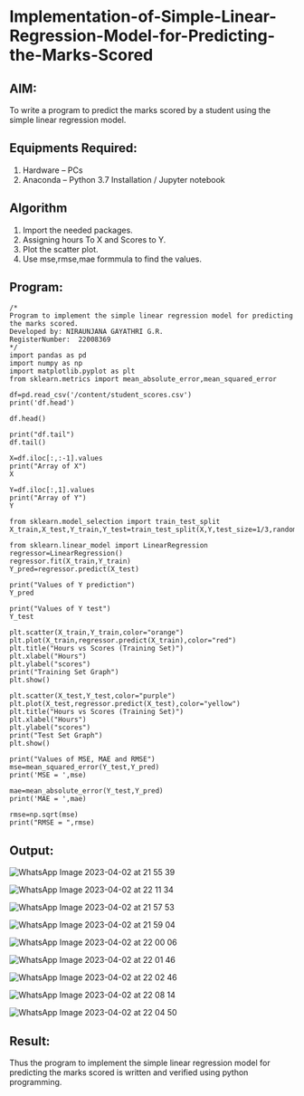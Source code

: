 # Implementation-of-Simple-Linear-Regression-Model-for-Predicting-the-Marks-Scored

## AIM:
To write a program to predict the marks scored by a student using the simple linear regression model.

## Equipments Required:
1. Hardware – PCs
2. Anaconda – Python 3.7 Installation / Jupyter notebook

## Algorithm

1. Import the needed packages.
2. Assigning hours To X and Scores to Y.
3. Plot the scatter plot.
4. Use mse,rmse,mae formmula to find the values.


## Program:
```
/*
Program to implement the simple linear regression model for predicting the marks scored.
Developed by: NIRAUNJANA GAYATHRI G.R.
RegisterNumber:  22008369
*/
import pandas as pd
import numpy as np
import matplotlib.pyplot as plt
from sklearn.metrics import mean_absolute_error,mean_squared_error

df=pd.read_csv('/content/student_scores.csv')
print('df.head')

df.head()

print("df.tail")
df.tail()

X=df.iloc[:,:-1].values
print("Array of X")
X

Y=df.iloc[:,1].values
print("Array of Y")
Y

from sklearn.model_selection import train_test_split
X_train,X_test,Y_train,Y_test=train_test_split(X,Y,test_size=1/3,random_state=0)

from sklearn.linear_model import LinearRegression
regressor=LinearRegression()
regressor.fit(X_train,Y_train)
Y_pred=regressor.predict(X_test)

print("Values of Y prediction")
Y_pred

print("Values of Y test")
Y_test

plt.scatter(X_train,Y_train,color="orange")
plt.plot(X_train,regressor.predict(X_train),color="red")
plt.title("Hours vs Scores (Training Set)")
plt.xlabel("Hours")
plt.ylabel("scores")
print("Training Set Graph")
plt.show()

plt.scatter(X_test,Y_test,color="purple")
plt.plot(X_test,regressor.predict(X_test),color="yellow")
plt.title("Hours vs Scores (Training Set)")
plt.xlabel("Hours")
plt.ylabel("scores")
print("Test Set Graph")
plt.show()

print("Values of MSE, MAE and RMSE")
mse=mean_squared_error(Y_test,Y_pred)
print('MSE = ',mse)

mae=mean_absolute_error(Y_test,Y_pred)
print('MAE = ',mae)

rmse=np.sqrt(mse)
print("RMSE = ",rmse)

```

## Output:

![WhatsApp Image 2023-04-02 at 21 55 39](https://user-images.githubusercontent.com/119395610/229366335-9cc7b718-6d6e-4461-bd62-1ba130da19dc.jpg)

![WhatsApp Image 2023-04-02 at 22 11 34](https://user-images.githubusercontent.com/119395610/229366706-bdb4ac2d-fff8-41c9-9325-b3bfd965755d.jpg)


![WhatsApp Image 2023-04-02 at 21 57 53](https://user-images.githubusercontent.com/119395610/229366382-c6623bd1-c1d2-45fe-8eed-097e51e4377d.jpg)

![WhatsApp Image 2023-04-02 at 21 59 04](https://user-images.githubusercontent.com/119395610/229366392-1a088fe3-5d91-4be7-b633-a4099d093e27.jpg)

![WhatsApp Image 2023-04-02 at 22 00 06](https://user-images.githubusercontent.com/119395610/229366409-9cd96c06-cc84-4554-a310-314b472c8aa3.jpg)

![WhatsApp Image 2023-04-02 at 22 01 46](https://user-images.githubusercontent.com/119395610/229366427-12194773-8f66-49bc-b0a2-0dda094d4598.jpg)

![WhatsApp Image 2023-04-02 at 22 02 46](https://user-images.githubusercontent.com/119395610/229366450-47119646-2ac7-4952-966a-9f9eca54ec57.jpg)

![WhatsApp Image 2023-04-02 at 22 08 14](https://user-images.githubusercontent.com/119395610/229366507-6c7b4359-8623-4eb1-802f-35cffc84d067.jpg)

![WhatsApp Image 2023-04-02 at 22 04 50](https://user-images.githubusercontent.com/119395610/229366518-c390a13b-a4ea-454a-9212-38b05af440bc.jpg)

## Result:
Thus the program to implement the simple linear regression model for predicting the marks scored is written and verified using python programming.

